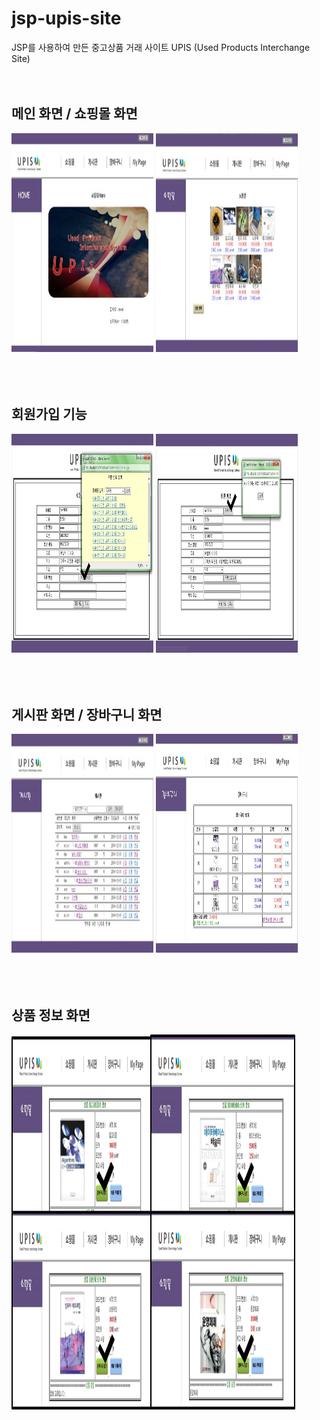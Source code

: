 # jsp-upis-site
JSP를 사용하여 만든 중고상품 거래 사이트 UPIS (Used Products Interchange Site)
<br><br><br>

## 메인 화면 / 쇼핑몰 화면
<div>
  <div width='100%'>
    <img src='./screenshots/screenshot1.jpg' width='45%' height='350'>
    <img src='./screenshots/screenshot2.jpg' width='45%' height='350'>
  </div>
</div>
<br><br><br>

## 회원가입 기능
<div>
  <div width='100%'>
    <img src='./screenshots/screenshot5.jpg' width='45%' height='350'>
    <img src='./screenshots/screenshot4.jpg' width='45%' height='350'>
  </div>
</div>
<br><br><br>

## 게시판 화면 / 장바구니 화면
<div>
  <div width='100%'>
    <img src='./screenshots/screenshot3.jpg' width='45%' height='350'>
    <img src='./screenshots/screenshot7.jpg' width='45%' height='350'>
  </div>
</div>
<br><br><br>

## 상품 정보 화면
<div>
  <div width='100%'>
    <img src='./screenshots/screenshot6.jpg' width='90%' height='600'>
  </div>  
</div>
<br><br><br>
